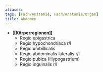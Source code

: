 ```yaml
---
aliases: 
tags: [Fach/Anatomie, Fach/Anatomie/Organ]
title: Abdomen
---
```

- **[[Körperregionen]]**
	- Regio epigastrica
	- Regio hypochondriaca r/l
	- Regio umbillicalis
	- Regio abdominalis lateralis r/l
	- Regio pubica (Hypogastrium)
	- Regio inguinalis r/l